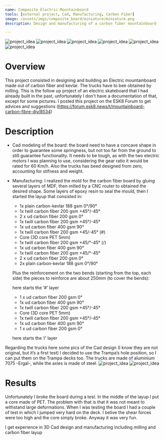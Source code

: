 ```yaml
---
name: Composite Electric Mountainboard
tools: [external project, Cad, Manufacturing, Carbon Fiber]
image: /assets/imgs/composite_board/miniature/miniature.png
description: Design and manufacturing of a carbon fiber mountainboard

---
```



<!-- Google tag (gtag.js) -->
<script async src="https://www.googletagmanager.com/gtag/js?id=G-D6K1WDDD7F"></script>
<script>
  window.dataLayer = window.dataLayer || [];
  function gtag(){dataLayer.push(arguments);}
  gtag('js', new Date());

  gtag('config', 'G-D6K1WDDD7F');
</script>


<!-- Matomo -->
<script>
  var _paq = window._paq = window._paq || [];
  /* tracker methods like "setCustomDimension" should be called before "trackPageView" */
  _paq.push(['trackPageView']);
  _paq.push(['enableLinkTracking']);
  (function() {
    var u="https://alessandroassirelli98.matomo.cloud/";
    _paq.push(['setTrackerUrl', u+'matomo.php']);
    _paq.push(['setSiteId', '2']);
    var d=document, g=d.createElement('script'), s=d.getElementsByTagName('script')[0];
    g.async=true; g.src='//cdn.matomo.cloud/alessandroassirelli98.matomo.cloud/matomo.js'; s.parentNode.insertBefore(g,s);
  })();
</script>
<!-- End Matomo Code -->


![project_idea](/assets/imgs/composite_board/1.jpeg)
![project_idea](/assets/imgs/composite_board/2.jpeg)
![project_idea](/assets/imgs/composite_board/3.jpeg)
![project_idea](/assets/imgs/composite_board/4.jpeg)
![project_idea](/assets/imgs/composite_board/5.jpeg)
![project_idea](/assets/imgs/composite_board/6.jpeg)

# Overview
This project consisted in designing and building an Electric mountainboard made out of carbon fiber and kevlar. The trucks have to bee obtained by milling.  This is the follow up project of an electric skateboard that I had already built in the past, unfortunately I don't have a documentation of that, except for some pictures. I posted this project on the ESK8 Forum to get advices and suggestions (https://forum.esk8.news/t/mountainboard-carbon-fibre-diy/8534)

# Description
- Cad modeling of the board: the board need to have a concave shape in order to guarantee some springness, but not too far from the ground to still guarantee functionality. It needs to be tough, as with the two electric motors I was planning to use, considering the gear ratio it would be rated for 60 Km/h. Also the trucks has beed designed from zero, accounting for stifness and weight.

- Manufacturing: I realized the mold for the carbon fiber board by gluing several layers of MDF, then milled by a CNC router to obtained the desired shape. Some layers of epoxy resin to seal the mould, then I started the layup that consisted in: 
    - 1x plain carbon-kevlar 188 gsm 0°/90°
    - 1x twill carbon fiber 200 gsm +45°/-45°
    - 2 x ud carbon fiber 200 gsm 0°
    - 1x twill carbon fiber 200 gsm +45°/-45°
    - 1x ud carbon fiber 400 gsm 90°
    - 1x twill carbon fiber 200 gsm +45/-45° (#)
    - Core (3D core PET 5mm)
    - 1x twill carbon fiber 200 gsm +45/°-45° (/)
    - 1x ud carbon fiber 400 gsm 90°
    - 1x twill carbon fiber 200 gsm +45/°-45°
    - 2 x ud carbon fiber 200 gsm 0°
    - 2x plain carbon-kevlar 188 gsm 0°/90°
    
    Plus the reinforcement on the two bends (starting from the top, each side) the pieces to reinforce are about 250mm (to cover the bends):
    
    here starts the ‘#’ layer

    - 1 x ud carbon fiber 200 gsm 0°
    - 1x ud carbon fiber 400 gsm 90°
    - 1x twill carbon fiber 200 gsm +45°/-45°
    - Core (3D core PET 5mm)
    - 1x twill carbon fiber 200 gsm +45°/-45°
    - 1x ud carbon fiber 400 gsm 90°
    - 1 x ud carbon fiber 200 gsm 0°

    here starts the ‘/’ layer

Regarding the trucks here some pics of the Cad design (I know they are not original, but it’s a first test) I decided to use the Trampa’s hole position, so I can put them on the Trampa decks too.
The trucks are made of aluminium 7075 -Ergal-, while the axles is made of steel.
![project_idea](/assets/imgs/composite_board/7.jpeg)
![project_idea](/assets/imgs/composite_board/8.png)


# Results
Unfortunately I broke the board during a test. In the middle of the layup I put a core made of PET. The problem with that is that it was not meant to withstand large deformations. When I was testing the board I had a couple of test in which I jumped very hard on the deck. I belive the shear forces were too high and the core simply broke. Anyway it was very fun.

I get experience in 3D Cad design and manufacturing including milling and carbon fiber layup
